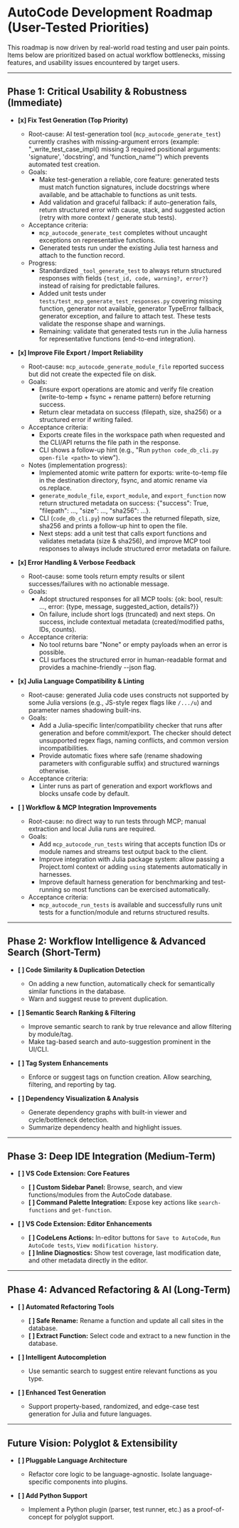 
# AutoCode Development Roadmap (User-Tested Priorities)

This roadmap is now driven by real-world road testing and user pain points. Items below are prioritized based on actual workflow bottlenecks, missing features, and usability issues encountered by target users.

---

## Phase 1: Critical Usability & Robustness (Immediate)

- **[x] Fix Test Generation (Top Priority)**
    - Root-cause: AI test-generation tool (`mcp_autocode_generate_test`) currently crashes with missing-argument errors (example: "_write_test_case_impl() missing 3 required positional arguments: 'signature', 'docstring', and 'function_name'") which prevents automated test creation.
    - Goals:
        - Make test-generation a reliable, core feature: generated tests must match function signatures, include docstrings where available, and be attachable to functions as unit tests.
        - Add validation and graceful fallback: if auto-generation fails, return structured error with cause, stack, and suggested action (retry with more context / generate stub tests).
    - Acceptance criteria:
        - `mcp_autocode_generate_test` completes without uncaught exceptions on representative functions.
        - Generated tests run under the existing Julia test harness and attach to the function record.
    - Progress:
        - Standardized `_tool_generate_test` to always return structured responses with fields `{test_id, code, warning?, error?}` instead of raising for predictable failures.
        - Added unit tests under `tests/test_mcp_generate_test_responses.py` covering missing function, generator not available, generator TypeError fallback, generator exception, and failure to attach test. These tests validate the response shape and warnings.
        - Remaining: validate that generated tests run in the Julia harness for representative functions (end-to-end integration).

- **[x] Improve File Export / Import Reliability**
    - Root-cause: `mcp_autocode_generate_module_file` reported success but did not create the expected file on disk.
    - Goals:
        - Ensure export operations are atomic and verify file creation (write-to-temp + fsync + rename pattern) before returning success.
        - Return clear metadata on success (filepath, size, sha256) or a structured error if writing failed.
    - Acceptance criteria:
        - Exports create files in the workspace path when requested and the CLI/API returns the file path in the response.
        - CLI shows a follow-up hint (e.g., "Run `python code_db_cli.py open-file <path>` to view").
    - Notes (implementation progress):
        - Implemented atomic write pattern for exports: write-to-temp file in the destination directory, fsync, and atomic rename via os.replace.
        - `generate_module_file`, `export_module`, and `export_function` now return structured metadata on success: {"success": True, "filepath": ..., "size": ..., "sha256": ...}.
        - CLI (`code_db_cli.py`) now surfaces the returned filepath, size, sha256 and prints a follow-up hint to open the file.
        - Next steps: add a unit test that calls export functions and validates metadata (size & sha256), and improve MCP tool responses to always include structured error metadata on failure.

- **[x] Error Handling & Verbose Feedback**
    - Root-cause: some tools return empty results or silent successes/failures with no actionable message.
    - Goals:
        - Adopt structured responses for all MCP tools: {ok: bool, result: ..., error: {type, message, suggested_action, details?}}
        - On failure, include short logs (truncated) and next steps. On success, include contextual metadata (created/modified paths, IDs, counts).
    - Acceptance criteria:
        - No tool returns bare "None" or empty payloads when an error is possible.
        - CLI surfaces the structured error in human-readable format and provides a machine-friendly --json flag.

- **[x] Julia Language Compatibility & Linting**
    - Root-cause: generated Julia code uses constructs not supported by some Julia versions (e.g., JS-style regex flags like `/.../u`) and parameter names shadowing built-ins.
    - Goals:
        - Add a Julia-specific linter/compatibility checker that runs after generation and before commit/export. The checker should detect unsupported regex flags, naming conflicts, and common version incompatibilities.
        - Provide automatic fixes where safe (rename shadowing parameters with configurable suffix) and structured warnings otherwise.
    - Acceptance criteria:
        - Linter runs as part of generation and export workflows and blocks unsafe code by default.

- **[ ] Workflow & MCP Integration Improvements**
    - Root-cause: no direct way to run tests through MCP; manual extraction and local Julia runs are required.
    - Goals:
        - Add `mcp_autocode_run_tests` wiring that accepts function IDs or module names and streams test output back to the client.
        - Improve integration with Julia package system: allow passing a Project.toml context or adding `using` statements automatically in harnesses.
        - Improve default harness generation for benchmarking and test-running so most functions can be exercised automatically.
    - Acceptance criteria:
        - `mcp_autocode_run_tests` is available and successfully runs unit tests for a function/module and returns structured results.


---

## Phase 2: Workflow Intelligence & Advanced Search (Short-Term)

- **[ ] Code Similarity & Duplication Detection**
    - On adding a new function, automatically check for semantically similar functions in the database.
    - Warn and suggest reuse to prevent duplication.

- **[ ] Semantic Search Ranking & Filtering**
    - Improve semantic search to rank by true relevance and allow filtering by module/tag.
    - Make tag-based search and auto-suggestion prominent in the UI/CLI.

- **[ ] Tag System Enhancements**
    - Enforce or suggest tags on function creation. Allow searching, filtering, and reporting by tag.

- **[ ] Dependency Visualization & Analysis**
    - Generate dependency graphs with built-in viewer and cycle/bottleneck detection.
    - Summarize dependency health and highlight issues.

---

## Phase 3: Deep IDE Integration (Medium-Term)

- **[ ] VS Code Extension: Core Features**
    - **[ ] Custom Sidebar Panel:** Browse, search, and view functions/modules from the AutoCode database.
    - **[ ] Command Palette Integration:** Expose key actions like `search-functions` and `get-function`.

- **[ ] VS Code Extension: Editor Enhancements**
    - **[ ] CodeLens Actions:** In-editor buttons for `Save to AutoCode`, `Run AutoCode tests`, `View modification history`.
    - **[ ] Inline Diagnostics:** Show test coverage, last modification date, and other metadata directly in the editor.

---

## Phase 4: Advanced Refactoring & AI (Long-Term)

- **[ ] Automated Refactoring Tools**
    - **[ ] Safe Rename:** Rename a function and update all call sites in the database.
    - **[ ] Extract Function:** Select code and extract to a new function in the database.

- **[ ] Intelligent Autocompletion**
    - Use semantic search to suggest entire relevant functions as you type.

- **[ ] Enhanced Test Generation**
    - Support property-based, randomized, and edge-case test generation for Julia and future languages.

---

## Future Vision: Polyglot & Extensibility

- **[ ] Pluggable Language Architecture**
    - Refactor core logic to be language-agnostic. Isolate language-specific components into plugins.

- **[ ] Add Python Support**
    - Implement a Python plugin (parser, test runner, etc.) as a proof-of-concept for polyglot support.
